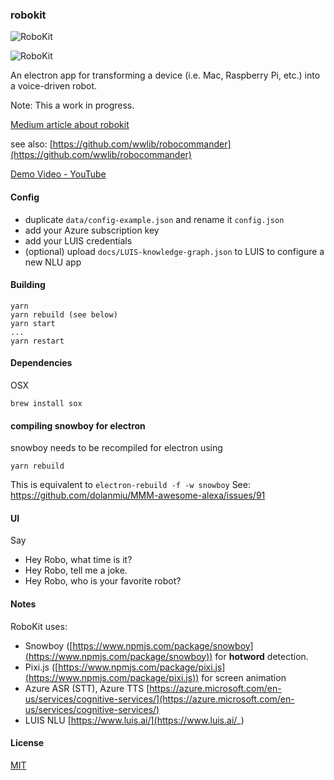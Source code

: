 ### robokit

![RoboKit](docs/img/robokit-logo.png)  

![RoboKit](docs/img/RoboKit.png)

An electron app for transforming a device (i.e. Mac, Raspberry Pi, etc.) into a voice-driven robot.

Note: This a work in progress.


[Medium article about robokit](https://medium.com/@andrew.rapo/make-your-own-conversational-ai-social-robot-with-robokit-a-crude-approximation-of-jibo-10847e9a2661)

see also: [https://github.com/wwlib/robocommander](https://github.com/wwlib/robocommander)

[Demo Video - YouTube](https://youtu.be/r_Vzp8tXdkI)

#### Config

- duplicate `data/config-example.json` and rename it `config.json`  
- add your Azure subscription key
- add your LUIS credentials
- (optional) upload `docs/LUIS-knowledge-graph.json` to LUIS to configure a new NLU app

#### Building

```
yarn
yarn rebuild (see below)
yarn start
...
yarn restart
```

#### Dependencies

OSX  
```
brew install sox
```

#### compiling snowboy for electron
snowboy needs to be recompiled for electron using
```
yarn rebuild
```
This is equivalent to `electron-rebuild -f -w snowboy`
See: https://github.com/dolanmiu/MMM-awesome-alexa/issues/91
#### UI

Say
 - Hey Robo, what time is it?
 - Hey Robo, tell me a joke.
 - Hey Robo, who is your favorite robot?

#### Notes

RoboKit uses:
- Snowboy ([https://www.npmjs.com/package/snowboy](https://www.npmjs.com/package/snowboy)) for **hotword** detection.
- Pixi.js ([https://www.npmjs.com/package/pixi.js](https://www.npmjs.com/package/pixi.js)) for screen animation
- Azure ASR (STT), Azure TTS [https://azure.microsoft.com/en-us/services/cognitive-services/](https://azure.microsoft.com/en-us/services/cognitive-services/)
- LUIS NLU [https://www.luis.ai/](https://www.luis.ai/_)

#### License

[MIT](LICENSE.md)
